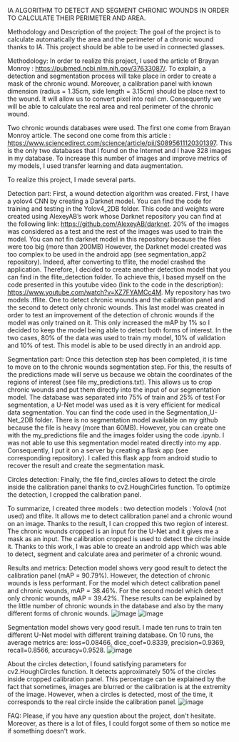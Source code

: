 IA ALGORITHM TO DETECT AND SEGMENT CHRONIC WOUNDS IN ORDER TO CALCULATE THEIR PERIMETER AND AREA.

Methodology and Description of the project: 
The goal of the project is to calculate automatically the area and the perimeter of a chronic wound thanks to IA. This project should be able to be used in connected glasses. 

Methodology: In order to realize this project, I used the article of Brayan Monroy : https://pubmed.ncbi.nlm.nih.gov/37633087/. To explain, a detection and segmentation process will take place in order to create a mask of the chronic wound. Moreover, a calibration panel with known dimension (radius = 1.35cm, side length = 3.15cm) should be place next to the wound. It will allow us to convert pixel into real cm. Consequently we will be able to calculate the real area and real perimeter of the chronic wound.

Two chronic wounds databases were used. The first one come from Brayan Monroy article. The second one come from this article : https://www.sciencedirect.com/science/article/pii/S0895611120301397. This is the only two databases that I found on the Internet and I have 328 images in my database. To increase this number of images and improve metrics of my models, I used transfer learning and data augmentation. 


To realize this project, I made several parts.

Detection part:
First, a wound detection algorithm was created. First, I have a yolov4 CNN by creating a Darknet model. You can find the code for training and testing in the Yolov4_2DB folder. This code and weights were created using AlexeyAB’s work whose Darknet repository you can find at the following link: https://github.com/AlexeyAB/darknet. 20% of the images was considered as a test and the rest of the images was used to train the model. You can not fin darknet model in this repository because the files were too big (more than 200MB)
However, the Darknet model created was too complex to be used in the android app (see segmentation_app2 repository). Indeed, after converting to tflite, the model crashed the application.
Therefore, I decided to create another detection model that you can find in the flite_detection folder. To achieve this, I based myself on the code presented in this youtube video (link to the code in the description): https://www.youtube.com/watch?v=XZ7FYAMCc4M. My repository has two models .tflite. One to detect chronic wounds and the calibration panel and the second to detect only chronic wounds. This last model was created in order to test an improvement of the detection of chronic wounds if the model was only trained on it. This only increased the mAP by 1% so I decided to keep the model being able to detect both forms of interest. In the two cases, 80% of the data was used to train my model, 10% of validation and 10% of test.
This model is able to be used directly in an android app.

Segmentation part:
Once this detection step has been completed, it is time to move on to the chronic wounds segmentation step. For this, the results of the predictions made will serve us because we obtain the coordinates of the regions of interest (see file my_predictions.txt). This allows us to crop chronic wounds and put them directly into the input of our segmentation model. The database was separated into 75% of train and 25% of test
For segmentation,  a U-Net model was used as it is very efficient for medical data segmentation. You can find the code used in the Segmentation_U-Net_2DB folder. There is no segmentation model available on my github because the file is heavy (more than 60MB). However, you can create one with the my_predictions file and the images folder using the code .ipynb. 
I was not able to use this segmentation model reated directly into my app. Consequently, I put it on a server by creating a flask app (see corresponding repository). I called this flask app from android studio to recover the result and create the segmentation mask.

Circles detection:
Finally, the file find_circles allows to detect the circle inside the calibration panel thanks to cv2.HoughCirles function. To optimize the detection, I cropped the calibration panel.

To summarize, I created three models : two detection models : Yolov4 (not used) and tflite. It allows me to detect calibration panel and a chronic wound on an image. Thanks to the result, I can cropped this two region of interest. The chronic wounds cropped is an input for the U-Net and it gives me a mask as an input.
The calibration cropped is used to detect the circle inside it.
Thanks to this work, I was able to create an android app which was able to detect, segment and calculate area and perimeter of a chronic wound. 


Results and metrics:
Detection model shows very good result to detect the calibration panel (mAP = 90.79%). However, the detection of chronic wounds is less performant. For the model which detect calibration panel and chronic wounds, mAP = 38.46%. For the second model which detect only chronic wounds, mAP = 39.42%. These results can be explained by the little number of chronic wounds in the database and also by the many different forms of chronic wounds.
![image](https://github.com/Maelinou61/IA_model/assets/157109478/a94d64c4-ca3b-4cbf-b97f-3c2a30893c43)
![image](https://github.com/Maelinou61/IA_model/assets/157109478/8357410b-e106-488a-b8b1-b984d3f5ef91)


Segmentation model shows very good result. I made ten runs to train ten different U-Net model with different training database. On 10 runs, the average metrics are: loss=0.08466, dice_coef=0.8339, precision=0.9369, recall=0.8566, accuracy=0.9528. 
![image](https://github.com/Maelinou61/IA_model/assets/157109478/54190bcc-5c13-4a35-a29a-5636b4e1eac2)

About the circles detection, I found satisfying parameters for cv2.HoughCircles function. It detects approximately 50% of the circles inside cropped calibration panel. This percentage can be explained by the fact that sometimes, images are blurred or the calibration is at the extremity of the image. However, when a circles is detected, most of the time, it corresponds to the real circle inside the calibration panel.
![image](https://github.com/Maelinou61/IA_model/assets/157109478/cf641e1e-66ab-4cb5-ad27-0dedecf6a0a4)



FAQ:
Please, if you have any question about the project, don't hesitate. Moreover, as there is a lot of files, I could forgot some of them so notice me if something doesn't work.

